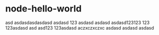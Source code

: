 # node-hello-world
asd
asdasdasdasdasd
asdasd
123
asdasd
asdasd
asdasd123123
123
123asdasd
asd
asd123
123asdasd
aczxczxczxc
asdasd
asdasd
asdasd
